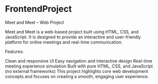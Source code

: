 # FrontendProject
Meet and Meet – Web Project

Meet and Meet is a web-based project built using HTML, CSS, and JavaScript.
It is designed to provide an interactive and user-friendly platform for online meetings and real-time communication.

Features:

Clean and responsive UI
Easy navigation and interactive design
Real-time meeting experience simulation
Built with pure HTML, CSS, and JavaScript (no external frameworks)
This project highlights core web development concepts and focuses on creating a smooth, engaging user experience.


